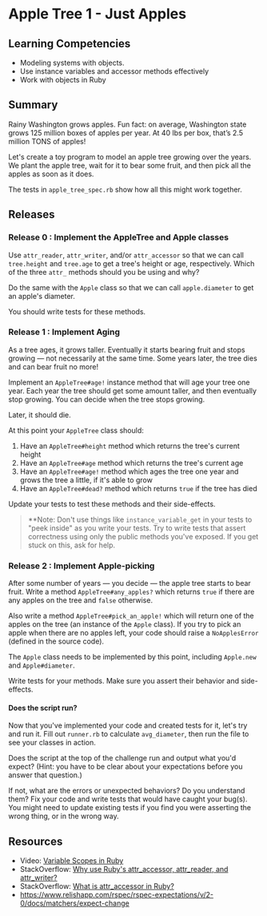 # Apple Tree 1 - Just Apples

## Learning Competencies

* Modeling systems with objects.
* Use instance variables and accessor methods effectively
* Work with objects in Ruby

## Summary

Rainy Washington grows apples. Fun fact: on average, Washington state grows 125 million boxes of apples per year. At 40 lbs per box, that’s 2.5 million TONS of apples!

Let's create a toy program to model an apple tree growing over the years.  We plant the apple tree, wait for it to bear some fruit, and then pick all the apples as soon as it does.

The tests in `apple_tree_spec.rb` show how all this might work together.

## Releases

### Release 0 : Implement the AppleTree and Apple classes

Use `attr_reader`, `attr_writer`, and/or `attr_accessor` so that we can call `tree.height` and `tree.age` to get a tree's height or age, respectively.  Which of the three `attr_` methods should you be using and why?

Do the same with the `Apple` class so that we can call `apple.diameter` to get an apple's diameter.

You should write tests for these methods.

### Release 1 : Implement Aging

As a tree ages, it grows taller.  Eventually it starts bearing fruit and stops growing &mdash; not necessarily at the same time.  Some years later, the tree dies and can bear fruit no more!

Implement an `AppleTree#age!` instance method that will age your tree one year.  Each year the tree should get some amount taller, and then eventually stop growing.  You can decide when the tree stops growing.

Later, it should die.

At this point your `AppleTree` class should:

1. Have an `AppleTree#height` method which returns the tree's current height
2. Have an `AppleTree#age` method which returns the tree's current age
3. Have an `AppleTree#age!` method which ages the tree one year and grows the tree a little, if it's able to grow
4. Have an `AppleTree#dead?` method which returns `true` if the tree has died

Update your tests to test these methods and their side-effects.

> **Note: Don't use things like `instance_variable_get` in your tests to "peek inside" as you write your tests. Try to write tests that assert correctness using only the public methods you've exposed. If you get stuck on this, ask for help.

### Release 2 : Implement Apple-picking

After some number of years &mdash; you decide &mdash; the apple tree starts to bear fruit.  Write a method `AppleTree#any_apples?` which returns `true` if there are any apples on the tree and `false` otherwise.

Also write a method `AppleTree#pick_an_apple!` which will return one of the apples on the tree (an instance of the `Apple` class).  If you try to pick an apple when there are no apples left, your code should raise a `NoApplesError` (defined in the source code).

The `Apple` class needs to be implemented by this point, including `Apple.new` and `Apple#diameter`.

Write tests for your methods. Make sure you assert their behavior and side-effects.

#### Does the script run?

Now that you've implemented your code and created tests for it, let's try and run it. Fill out `runner.rb` to calculate `avg_diameter`, then run the file to see your classes in action.

Does the script at the top of the challenge run and output what you'd expect?  (Hint: you have to be clear about your expectations before you answer that question.)

If not, what are the errors or unexpected behaviors?  Do you understand them? Fix your code and write tests that would have caught your bug(s). You might need to update existing tests if you find you were asserting the wrong thing, or in the wrong way.

## Resources

* Video: [Variable Scopes in Ruby](http://www.youtube.com/watch?v=iLxKNUFHAnY)
* StackOverflow: [Why use Ruby's attr_accessor, attr_reader, and attr_writer?](http://stackoverflow.com/questions/5046831/why-use-rubys-attr-accessor-attr-reader-and-attr-writer)
* StackOverflow: [What is attr_accessor in Ruby?](http://stackoverflow.com/questions/4370960/what-is-attr-accessor-in-ruby)
* https://www.relishapp.com/rspec/rspec-expectations/v/2-0/docs/matchers/expect-change
